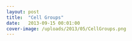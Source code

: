 ```yaml
---
layout: post
title:  "Cell Groups"
date:   2013-09-15 00:01:00
cover-image: /uploads/2013/05/CellGroups.png
---
```

